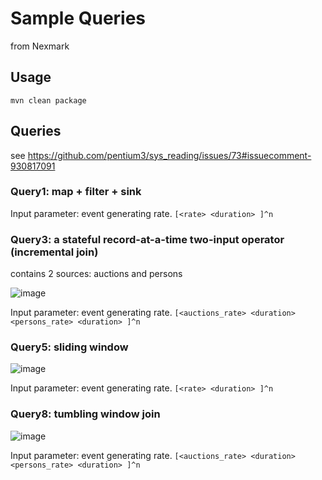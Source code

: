 # Sample Queries

from Nexmark


## Usage

`mvn clean package`


## Queries

see https://github.com/pentium3/sys_reading/issues/73#issuecomment-930817091

### Query1: map + filter + sink

Input parameter: event generating rate.  ```[<rate> <duration> ]^n```

### Query3: a stateful record-at-a-time two-input operator (incremental join) 

contains 2 sources: auctions and persons

![image](https://user-images.githubusercontent.com/7352163/144359118-dd0fd056-d270-4c54-b8fc-40adba3539c7.png)

Input parameter: event generating rate.  ```[<auctions_rate> <duration> <persons_rate> <duration> ]^n```

### Query5: sliding window

![image](https://user-images.githubusercontent.com/7352163/144932007-2109feff-f978-4b04-a811-08ccb121547c.png)

Input parameter: event generating rate.  ```[<rate> <duration> ]^n```

### Query8: tumbling window join

![image](https://user-images.githubusercontent.com/7352163/144933551-a0582476-9cbd-410c-8265-4b0e9d6946d3.png)

Input parameter: event generating rate.  ```[<auctions_rate> <duration> <persons_rate> <duration> ]^n```



